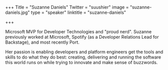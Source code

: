 +++
Title = "Suzanne Daniels"
Twitter = "suushier"
image = "suzanne-daniels.jpg"
type = "speaker"
linktitle = "suzanne-daniels"

+++

Microsoft MVP for Developer Technologies and "proud nerd". Suzanne previously worked at Microsoft, Spotify (as a Developer Relations Lead for Backstage), and most recently Port.

Her passion is enabling developers and platform engineers get the tools and skills to do what they do best: creating, delivering and running the software this world runs on while trying to innovate and make sense of buzzwords.

